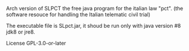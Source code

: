 Arch version of SLPCT the free java program for the italian law "pct". (the software resouce for handling the Italian telematic civil trial)

The executable file is SLpct.jar, it shoud be run only with java version #8  jdk8 or jre8.

License GPL-3.0-or-later
